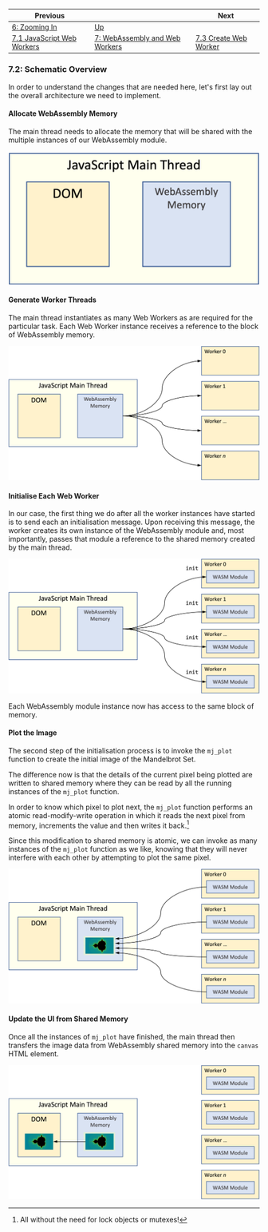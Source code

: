 | Previous | | Next
|---|---|---
| [6: Zooming In](../../06%20Zoom%20Image/) | [Up](../../) | 
| [7.1 JavaScript Web Workers](../01/) | [7: WebAssembly and Web Workers](../) | [7.3 Create Web Worker](../03/) 

### 7.2: Schematic Overview

In order to understand the changes that are needed here, let's first lay out the overall architecture we need to implement.

#### Allocate WebAssembly Memory

The main thread needs to allocate the memory that will be shared with the multiple instances of our WebAssembly module.

![Allocate WebAssembly Memory](7.2.1.png)

#### Generate Worker Threads

The main thread instantiates as many Web Workers as are required for the particular task.  Each Web Worker instance receives a reference to the block of WebAssembly memory.

![Generate Web Workers](7.2.2.png)

#### Initialise Each Web Worker

In our case, the first thing we do after all the worker instances have started is to send each an initialisation message.  Upon receiving this message, the worker creates its own instance of the WebAssembly module and, most importantly, passes that module a reference to the shared memory created by the main thread.

![Initialise the Web Workers](7.2.3.png)

Each WebAssembly module instance now has access to the same block of memory.

#### Plot the Image

The second step of the initialisation process is to invoke the `mj_plot` function to create the initial image of the Mandelbrot Set.

The difference now is that the details of the current pixel being plotted are written to shared memory where they can be read by all the running instances of the `mj_plot` function.

In order to know which pixel to plot next, the `mj_plot` function performs an atomic read-modify-write operation in which it reads the next pixel from memory, increments the value and then writes it back.[^1]

Since this modification to shared memory is atomic, we can invoke as many instances of the `mj_plot` function as we like, knowing that they will never interfere with each other by attempting to plot the same pixel.

![Plot the Image](7.2.4.png)

#### Update the UI from Shared Memory

Once all the instances of `mj_plot` have finished, the main thread then transfers the image data from WebAssembly shared memory into the `canvas` HTML element.

![Update the UI](7.2.5.png)








[^1]: All without the need for lock objects or mutexes!



